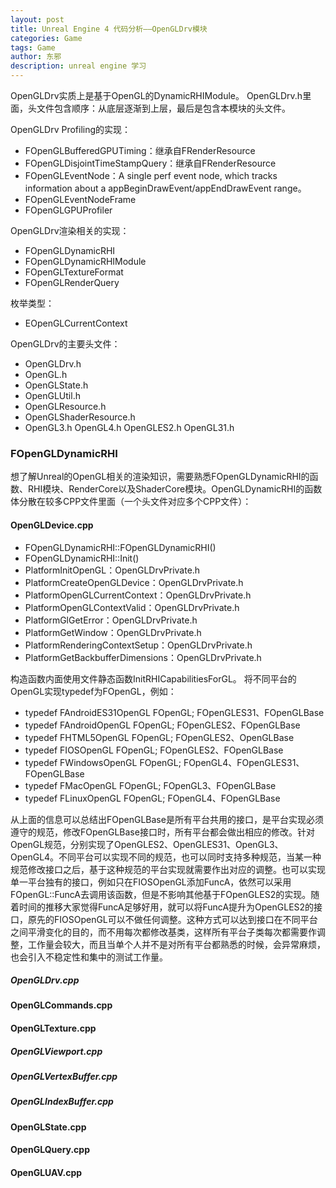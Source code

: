 ```yaml
---
layout: post
title: Unreal Engine 4 代码分析——OpenGLDrv模块
categories: Game
tags: Game
author: 东邪
description: unreal engine 学习
---
```


OpenGLDrv实质上是基于OpenGL的DynamicRHIModule。
OpenGLDrv.h里面，头文件包含顺序：从底层逐渐到上层，最后是包含本模块的头文件。

OpenGLDrv Profiling的实现：

+ FOpenGLBufferedGPUTiming：继承自FRenderResource
+ FOpenGLDisjointTimeStampQuery：继承自FRenderResource
+ FOpenGLEventNode：A single perf event node, which tracks information about a appBeginDrawEvent/appEndDrawEvent range。
+ FOpenGLEventNodeFrame
+ FOpenGLGPUProfiler

OpenGLDrv渲染相关的实现：

+ FOpenGLDynamicRHI
+ FOpenGLDynamicRHIModule
+ FOpenGLTextureFormat
+ FOpenGLRenderQuery

枚举类型：

+ EOpenGLCurrentContext


OpenGLDrv的主要头文件：

+ OpenGLDrv.h
+ OpenGL.h
+ OpenGLState.h
+ OpenGLUtil.h
+ OpenGLResource.h
+ OpenGLShaderResource.h
+ OpenGL3.h OpenGL4.h OpenGLES2.h OpenGL31.h

### FOpenGLDynamicRHI
想了解Unreal的OpenGL相关的渲染知识，需要熟悉FOpenGLDynamicRHI的函数、RHI模块、RenderCore以及ShaderCore模块。OpenGLDynamicRHI的函数体分散在较多CPP文件里面（一个头文件对应多个CPP文件）：

#### OpenGLDevice.cpp

+ FOpenGLDynamicRHI::FOpenGLDynamicRHI()
+ FOpenGLDynamicRHI::Init()
+ PlatformInitOpenGL：OpenGLDrvPrivate.h
+ PlatformCreateOpenGLDevice：OpenGLDrvPrivate.h
+ PlatformOpenGLCurrentContext：OpenGLDrvPrivate.h
+ PlatformOpenGLContextValid：OpenGLDrvPrivate.h
+ PlatformGlGetError：OpenGLDrvPrivate.h
+ PlatformGetWindow：OpenGLDrvPrivate.h
+ PlatformRenderingContextSetup：OpenGLDrvPrivate.h
+ PlatformGetBackbufferDimensions：OpenGLDrvPrivate.h

构造函数内面使用文件静态函数InitRHICapabilitiesForGL。
将不同平台的OpenGL实现typedef为FOpenGL，例如：

+ typedef FAndroidES31OpenGL FOpenGL; FOpenGLES31、FOpenGLBase
+ typedef FAndroidOpenGL FOpenGL; FOpenGLES2、FOpenGLBase
+ typedef FHTML5OpenGL FOpenGL; FOpenGLES2、OpenGLBase
+ typedef FIOSOpenGL FOpenGL; FOpenGLES2、FOpenGLBase
+ typedef FWindowsOpenGL FOpenGL; FOpenGL4、FOpenGLES31、FOpenGLBase
+ typedef FMacOpenGL FOpenGL; FOpenGL3、FOpenGLBase
+ typedef FLinuxOpenGL FOpenGL; FOpenGL4、FOpenGLBase

从上面的信息可以总结出FOpenGLBase是所有平台共用的接口，是平台实现必须遵守的规范，修改FOpenGLBase接口时，所有平台都会做出相应的修改。针对OpenGL规范，分别实现了OpenGLES2、OpenGLES31、OpenGL3、OpenGL4。不同平台可以实现不同的规范，也可以同时支持多种规范，当某一种规范修改接口之后，基于这种规范的平台实现就需要作出对应的调整。也可以实现单一平台独有的接口，例如只在FIOSOpenGL添加FuncA，依然可以采用FOpenGL::FuncA去调用该函数，但是不影响其他基于FOpenGLES2的实现。随着时间的推移大家觉得FuncA足够好用，就可以将FuncA提升为OpenGLES2的接口，原先的FIOSOpenGL可以不做任何调整。这种方式可以达到接口在不同平台之间平滑变化的目的，而不用每次都修改基类，这样所有平台子类每次都需要作调整，工作量会较大，而且当单个人并不是对所有平台都熟悉的时候，会异常麻烦，也会引入不稳定性和集中的测试工作量。


##### OpenGLDrv.cpp

#### OpenGLCommands.cpp

#### OpenGLTexture.cpp

##### OpenGLViewport.cpp

##### OpenGLVertexBuffer.cpp

##### OpenGLIndexBuffer.cpp

#### OpenGLState.cpp

#### OpenGLQuery.cpp

#### OpenGLUAV.cpp


